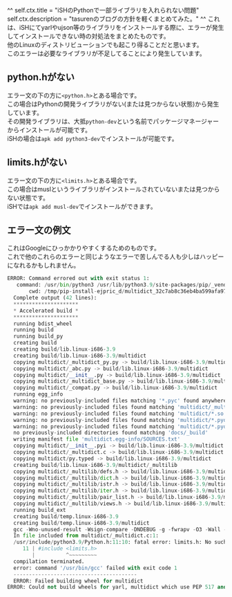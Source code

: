 ^^
self.ctx.title = "iSHのPythonで一部ライブラリを入れられない問題"
self.ctx.description = "tasurenのブログの方針を軽くまとめてみた。"
^^
これは、iSHにてyarlやujson等のライブラリをインストールする際に、エラーが発生してインストールできない時の対処法をまとめたものです。  
他のLinuxのディストリビューションでも起こり得ることだと思います。  
このエラーは必要なライブラリが不足してることにより発生しています。
## python.hがない
エラー文の下の方に`<python.h>`とある場合です。  
この場合はPythonの開発ライブラリがない(または見つからない状態)から発生しています。  
その開発ライブラリは、大抵`python-dev`という名前でパッケージマネージャーからインストールが可能です。  
iSHの場合は`apk add python3-dev`でインストールが可能です。
## limits.hがない
エラー文の下の方に`<limits.h>`とある場合です。  
この場合はmuslというライブラリがインストールされていないまたは見つからない状態です。  
iSHでは`apk add musl-dev`でインストールができます。
## エラー文の例文
これはGoogleにひっかかりやすくするためのものです。  
これで他のこれらのエラーと同じようなエラーで苦しんでる人も少しはハッピーになれるかもしれません。

```python
ERROR: Command errored out with exit status 1:
   command: /usr/bin/python3 /usr/lib/python3.9/site-packages/pip/_vendor/pep517/_in_process.py build_wheel /tmp/tmphtyy_2mz
       cwd: /tmp/pip-install-ejpric_d/multidict_32c7ab8c36eb4ba599afa9775cb14c4d
  Complete output (42 lines):
  *********************
  * Accelerated build *
  *********************
  running bdist_wheel
  running build
  running build_py
  creating build
  creating build/lib.linux-i686-3.9
  creating build/lib.linux-i686-3.9/multidict
  copying multidict/_multidict_py.py -> build/lib.linux-i686-3.9/multidict
  copying multidict/_abc.py -> build/lib.linux-i686-3.9/multidict
  copying multidict/__init__.py -> build/lib.linux-i686-3.9/multidict
  copying multidict/_multidict_base.py -> build/lib.linux-i686-3.9/multidict
  copying multidict/_compat.py -> build/lib.linux-i686-3.9/multidict
  running egg_info
  warning: no previously-included files matching '*.pyc' found anywhere in distribution
  warning: no previously-included files found matching 'multidict/_multidict.html'
  warning: no previously-included files found matching 'multidict/*.so'
  warning: no previously-included files found matching 'multidict/*.pyd'
  warning: no previously-included files found matching 'multidict/*.pyd'
  no previously-included directories found matching 'docs/_build'
  writing manifest file 'multidict.egg-info/SOURCES.txt'
  copying multidict/__init__.pyi -> build/lib.linux-i686-3.9/multidict
  copying multidict/_multidict.c -> build/lib.linux-i686-3.9/multidict
  copying multidict/py.typed -> build/lib.linux-i686-3.9/multidict
  creating build/lib.linux-i686-3.9/multidict/_multilib
  copying multidict/_multilib/defs.h -> build/lib.linux-i686-3.9/multidict/_multilib
  copying multidict/_multilib/dict.h -> build/lib.linux-i686-3.9/multidict/_multilib
  copying multidict/_multilib/istr.h -> build/lib.linux-i686-3.9/multidict/_multilib
  copying multidict/_multilib/iter.h -> build/lib.linux-i686-3.9/multidict/_multilib
  copying multidict/_multilib/pair_list.h -> build/lib.linux-i686-3.9/multidict/_multilib
  copying multidict/_multilib/views.h -> build/lib.linux-i686-3.9/multidict/_multilib
  running build_ext
  creating build/temp.linux-i686-3.9
  creating build/temp.linux-i686-3.9/multidict
  gcc -Wno-unused-result -Wsign-compare -DNDEBUG -g -fwrapv -O3 -Wall -fomit-frame-pointer -g -fno-semantic-interposition -fomit-frame-pointer -g -fno-semantic-interposition -fomit-frame-pointer -g -fno-semantic-interposition -DTHREAD_STACK_SIZE=0x100000 -fPIC -I/usr/include/python3.9 -c multidict/_multidict.c -o build/temp.linux-i686-3.9/multidict/_multidict.o -O2 -std=c99 -Wall -Wsign-compare -Wconversion -fno-strict-aliasing -pedantic
  In file included from multidict/_multidict.c:1:
  /usr/include/python3.9/Python.h:11:10: fatal error: limits.h: No such file or directory
     11 | #include <limits.h>
        |          ^~~~~~~~~~
  compilation terminated.
  error: command '/usr/bin/gcc' failed with exit code 1
  ----------------------------------------
  ERROR: Failed building wheel for multidict
ERROR: Could not build wheels for yarl, multidict which use PEP 517 and cannot be installed directly
```